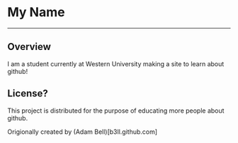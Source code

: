 # My Name
***
## Overview
	
I am a student currently at Western University making a site to learn about github!


## License?

This project is distributed for the purpose of educating more people about github.

Origionally created by (Adam Bell)[b3ll.github.com]

